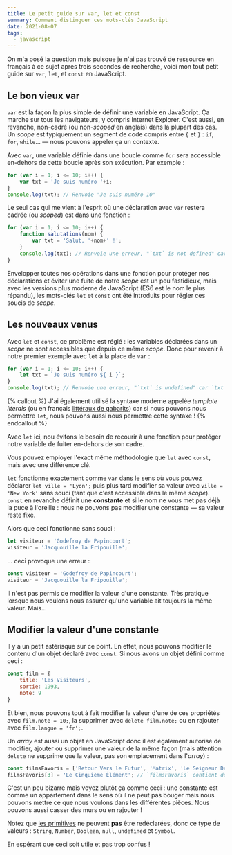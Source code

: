 ```yaml
---
title: Le petit guide sur var, let et const
summary: Comment distinguer ces mots-clés JavaScript
date: 2021-08-07
tags:
  - javascript
---
```


On m'a posé la question mais puisque je n'ai pas trouvé de ressource en français à ce sujet après trois secondes de recherche, voici mon tout petit guide sur `var`, `let`, et `const` en JavaScript.

## Le bon vieux var

`var` est la façon la plus simple de définir une variable en JavaScript. Ça marche sur tous les navigateurs, y compris Internet Explorer. C'est aussi, en revanche, non-cadré (ou non-_scoped_ en anglais) dans la plupart des cas. Un _scope_ est typiquement un segment de code compris entre `{` et `}` : `if`, `for`, `while`… — nous pouvons appeler ça un contexte.

Avec `var`, une variable définie dans une boucle comme `for` sera accessible en-dehors de cette boucle après son exécution. Par exemple :

```js
for (var i = 1; i <= 10; i++) {
	var txt = 'Je suis numéro '+i;
}
console.log(txt); // Renvoie "Je suis numéro 10"
```

Le seul cas qui me vient à l'esprit où une déclaration avec `var` restera cadrée (ou _scoped_) est dans une fonction :

```js
for (var i = 1; i <= 10; i++) {
	function salutations(nom) {
		var txt = 'Salut, '+nom+' !';
	}
	console.log(txt); // Renvoie une erreur, "`txt` is not defined" car `txt` appartient à la fonction
}
```

Envelopper toutes nos opérations dans une fonction pour protéger nos déclarations et éviter une fuite de notre _scope_ est un peu fastidieux, mais avec les versions plus moderne de JavaScript (ES6 est le nom le plus répandu), les mots-clés `let` et `const` ont été introduits pour régler ces soucis de _scope_.

## Les nouveaux venus

Avec `let` et `const`, ce problème est réglé : les variables déclarées dans un _scope_ ne sont accessibles que depuis ce même _scope_. Donc pour revenir à notre premier exemple avec `let` à la place de `var` :

```js
for (var i = 1; i <= 10; i++) {
	let txt = `Je suis numéro ${ i }`;
}
console.log(txt); // Renvoie une erreur, "`txt` is undefined" car `txt` n'existe pas en-dehors du scope de notre boucle
```

{% callout %}
J'ai également utilisé la syntaxe moderne appelée _template literals_ (ou en français [littéraux de gabarits](https://developer.mozilla.org/fr/docs/Web/JavaScript/Reference/Template_literals)) car si nous pouvons nous permettre `let`, nous pouvons aussi nous permettre cette syntaxe !
{% endcallout %}

Avec `let` ici, nou évitons le besoin de recourir à une fonction pour protéger notre variable de fuiter en-dehors de son cadre.

Vous pouvez employer l'exact même méthodologie que `let` avec `const`, mais avec une différence clé.

`let` fonctionne exactement comme `var` dans le sens où vous pouvez déclarer `let ville = 'Lyon';` puis plus tard modifier sa valeur avec `ville = 'New York'` sans souci (tant que c'est accessible dans le même _scope_). `const` en revanche définit une **constante** et si le nom ne vous met pas déjà la puce à l'oreille : nous ne pouvons pas modifier une constante — sa valeur reste fixe.

Alors que ceci fonctionne sans souci :

```js
let visiteur = 'Godefroy de Papincourt';
visiteur = 'Jacquouille la Fripouille';
```

… ceci provoque une erreur :

```js
const visiteur = 'Godefroy de Papincourt';
visiteur = 'Jacquouille la Fripouille';
```

Il n'est pas permis de modifier la valeur d'une constante. Très pratique lorsque nous voulons nous assurer qu'une variable ait toujours la même valeur. Mais…

## Modifier la valeur d'une constante

Il y a un petit astérisque sur ce point. En effet, nous pouvons modifier le contenu d'un objet déclaré avec `const`. Si nous avons un objet défini comme ceci :

```js
const film = {
	title: 'Les Visiteurs',
	sortie: 1993,
	note: 9
}
```

Et bien, nous pouvons tout à fait modifier la valeur d'une de ces propriétés avec `film.note = 10;`, la supprimer avec `delete film.note;` ou en rajouter avec `film.langue = 'fr';`.

Un _array_ est aussi un objet en JavaScript donc il est également autorisé de modifier, ajouter ou supprimer une valeur de la même façon (mais attention `delete` ne supprime que la valeur, pas son emplacement dans l'_array_) :

```js
const filmsFavoris = ['Retour Vers le Futur', 'Matrix', 'Le Seigneur Des Anneaux'];
filmsFavoris[3] = 'Le Cinquième Élément'; // `filmsFavoris` contient désormais 4 valeurs
```

C'est un peu bizarre mais voyez plutôt ça comme ceci : une constante est comme un appartement dans le sens où il ne peut pas bouger mais nous pouvons mettre ce que nous voulons dans les différentes pièces. Nous pouvons aussi casser des murs ou en rajouter !

Notez que [les primitives](https://developer.mozilla.org/fr/docs/Glossary/Primitive) ne peuvent **pas** être redéclarées, donc ce type de valeurs : `String`, `Number`, `Boolean`, `null`, `undefined` et `Symbol`.

En espérant que ceci soit utile et pas trop confus !